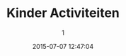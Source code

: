 ---
index: 23
title: "Kinder Activiteiten"
subtitle: ""
author: 1
date: "2015-07-07 12:47:04"
date_gmt: "2015-07-07 12:47:04"
excerpt: ""
content: "ArtKids Farms organiseert in Samenwerking met BuurTuin-West creatieve kinderactiviteiten. Van knutselen en schilderen, tot timmeren en en tuinieren, wij houden uw kinderen graag bezig terwijl u een lekker bakje koffie dringt en een taartje eet."
status: "publish"
comment_status: "closed"
name: "kinder-activiteiten"
modified: "2015-07-07 15:48:21"
modified_gmt: "2015-07-07 13:48:21"
content_filtered: ""
parent: 0
guid: "//www.artkidsfoundation.org/artkidsfarms/?type=events&#038;p=23"
type: "events"
comment_count: 0
categories: []
tags: []
---
